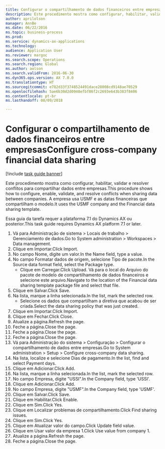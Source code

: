 ```yaml
--- 
title: Configurar o compartilhamento de dados financeiros entre empresas
description: Este procedimento mostra como configurar, habilitar, validar e resolver conflitos para compartilhar dados entre empresas.
author: aprilolson
manager: AnnBe
ms.date: 06/22/2016
ms.topic: business-process
ms.prod: 
ms.service: dynamics-ax-applications
ms.technology: 
audience: Application User
ms.reviewer: margoc
ms.search.scope: Operations
ms.search.region: Global
ms.author: aolson
ms.search.validFrom: 2016-06-30
ms.dyn365.ops.version: AX 7.0.0
ms.translationtype: HT
ms.sourcegitcommit: e782d33f3748524491dace28008cd9148ae70529
ms.openlocfilehash: 5ae6b30d2d0948efbf86f2c2693e643b383f8406
ms.contentlocale: pt-br
ms.lasthandoff: 08/09/2018

---
```

# <a name="configure-cross-company-financial-data-sharing"></a><span data-ttu-id="8c5e5-103">Configurar o compartilhamento de dados financeiros entre empresas</span><span class="sxs-lookup"><span data-stu-id="8c5e5-103">Configure cross-company financial data sharing</span></span>

[!include [task guide banner](../../includes/task-guide-banner.md)]

<span data-ttu-id="8c5e5-104">Este procedimento mostra como configurar, habilitar, validar e resolver conflitos para compartilhar dados entre empresas.</span><span class="sxs-lookup"><span data-stu-id="8c5e5-104">This procedure shows how to configure, enable, validate, and resolve conflicts when sharing data between companies.</span></span> <span data-ttu-id="8c5e5-105">A empresa usa USMF e as datas financeiras que compartilham o modelo.</span><span class="sxs-lookup"><span data-stu-id="8c5e5-105">It uses the USMF company and the Financial data sharing template.</span></span>



<span data-ttu-id="8c5e5-106">Essa guia da tarefa requer a plataforma 7.1 do Dynamics AX ou posterior.</span><span class="sxs-lookup"><span data-stu-id="8c5e5-106">This task guide requires Dynamics AX platform 7.1 or later.</span></span>

1. <span data-ttu-id="8c5e5-107">Vá para Administração de sistema > Locais de trabalho > Gerenciamento de dados.</span><span class="sxs-lookup"><span data-stu-id="8c5e5-107">Go to System administration > Workspaces > Data management.</span></span>
2. <span data-ttu-id="8c5e5-108">Clique em Importar.</span><span class="sxs-lookup"><span data-stu-id="8c5e5-108">Click Import.</span></span>
3. <span data-ttu-id="8c5e5-109">No campo Nome, digite um valor.</span><span class="sxs-lookup"><span data-stu-id="8c5e5-109">In the Name field, type a value.</span></span>
4. <span data-ttu-id="8c5e5-110">No campo Formatar dados de origem, selecione Tipo de pacote.</span><span class="sxs-lookup"><span data-stu-id="8c5e5-110">In the Source data format field, select the Package type.</span></span>
    * <span data-ttu-id="8c5e5-111">Clique em Carregar.</span><span class="sxs-lookup"><span data-stu-id="8c5e5-111">Click Upload.</span></span> <span data-ttu-id="8c5e5-112">Vá para o local do Arquivo do pacote de modelo de compartilhamento de dados financeiros e selecione este arquivo.</span><span class="sxs-lookup"><span data-stu-id="8c5e5-112">Navigate to the location of the Financial data sharing template package file and select that file.</span></span>  
5. <span data-ttu-id="8c5e5-113">Clique em Salvar.</span><span class="sxs-lookup"><span data-stu-id="8c5e5-113">Click Save.</span></span>
6. <span data-ttu-id="8c5e5-114">Na lista, marque a linha selecionada.</span><span class="sxs-lookup"><span data-stu-id="8c5e5-114">In the list, mark the selected row.</span></span>
    * <span data-ttu-id="8c5e5-115">Selecione os dados que compartilham a diretiva que acabou de ser criada.</span><span class="sxs-lookup"><span data-stu-id="8c5e5-115">Select the data sharing policy that was just created.</span></span>  
7. <span data-ttu-id="8c5e5-116">Clique em Importar.</span><span class="sxs-lookup"><span data-stu-id="8c5e5-116">Click Import.</span></span>
8. <span data-ttu-id="8c5e5-117">Clique em Fechar.</span><span class="sxs-lookup"><span data-stu-id="8c5e5-117">Click Close.</span></span>
9. <span data-ttu-id="8c5e5-118">Atualize a página.</span><span class="sxs-lookup"><span data-stu-id="8c5e5-118">Refresh the page.</span></span>
10. <span data-ttu-id="8c5e5-119">Feche a página.</span><span class="sxs-lookup"><span data-stu-id="8c5e5-119">Close the page.</span></span>
11. <span data-ttu-id="8c5e5-120">Feche a página.</span><span class="sxs-lookup"><span data-stu-id="8c5e5-120">Close the page.</span></span>
12. <span data-ttu-id="8c5e5-121">Feche a página.</span><span class="sxs-lookup"><span data-stu-id="8c5e5-121">Close the page.</span></span>
13. <span data-ttu-id="8c5e5-122">Vá para Administração do sistema > Configuração > Configurar o compartilhamento de dados entre empresas.</span><span class="sxs-lookup"><span data-stu-id="8c5e5-122">Go to System administration > Setup > Configure cross-company data sharing.</span></span>
14. <span data-ttu-id="8c5e5-123">Na lista, localize e selecione Dias de pagamento.</span><span class="sxs-lookup"><span data-stu-id="8c5e5-123">In the list, find and select Payment days.</span></span>
15. <span data-ttu-id="8c5e5-124">Clique em Adicionar.</span><span class="sxs-lookup"><span data-stu-id="8c5e5-124">Click Add.</span></span>
16. <span data-ttu-id="8c5e5-125">Na lista, marque a linha selecionada.</span><span class="sxs-lookup"><span data-stu-id="8c5e5-125">In the list, mark the selected row.</span></span>
17. <span data-ttu-id="8c5e5-126">No campo Empresa, digite "USSI".</span><span class="sxs-lookup"><span data-stu-id="8c5e5-126">In the Company field, type 'USSI'.</span></span>
18. <span data-ttu-id="8c5e5-127">Clique em Adicionar.</span><span class="sxs-lookup"><span data-stu-id="8c5e5-127">Click Add.</span></span>
19. <span data-ttu-id="8c5e5-128">No campo Empresa, digite "USMF".</span><span class="sxs-lookup"><span data-stu-id="8c5e5-128">In the Company field, type 'USMF'.</span></span>
20. <span data-ttu-id="8c5e5-129">Clique em Salvar.</span><span class="sxs-lookup"><span data-stu-id="8c5e5-129">Click Save.</span></span>
21. <span data-ttu-id="8c5e5-130">Clique em Habilitar.</span><span class="sxs-lookup"><span data-stu-id="8c5e5-130">Click Enable.</span></span>
22. <span data-ttu-id="8c5e5-131">Clique em Sim.</span><span class="sxs-lookup"><span data-stu-id="8c5e5-131">Click Yes.</span></span>
23. <span data-ttu-id="8c5e5-132">Clique em Localizar problemas de compartilhamento.</span><span class="sxs-lookup"><span data-stu-id="8c5e5-132">Click Find sharing issues.</span></span>
24. <span data-ttu-id="8c5e5-133">Clique em Sim.</span><span class="sxs-lookup"><span data-stu-id="8c5e5-133">Click Yes.</span></span>
25. <span data-ttu-id="8c5e5-134">Clique em Atualizar valor do campo.</span><span class="sxs-lookup"><span data-stu-id="8c5e5-134">Click Update field value.</span></span>
26. <span data-ttu-id="8c5e5-135">Clique em Usar valor da empresa 1.</span><span class="sxs-lookup"><span data-stu-id="8c5e5-135">Click Use value from company 1.</span></span>
27. <span data-ttu-id="8c5e5-136">Atualize a página.</span><span class="sxs-lookup"><span data-stu-id="8c5e5-136">Refresh the page.</span></span>
28. <span data-ttu-id="8c5e5-137">Feche a página.</span><span class="sxs-lookup"><span data-stu-id="8c5e5-137">Close the page.</span></span>


